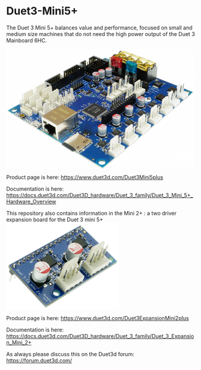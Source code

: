 # Duet3-Mini5+
The Duet 3 Mini 5+ balances value and performance, focused on small and medium size machines that do not need the high power output of the Duet 3 Mainboard 6HC. 

<img src="/mini5plus.PNG?raw=true" align="center" width="500" >

Product page is here: https://www.duet3d.com/Duet3Mini5plus

Documentation is here: https://docs.duet3d.com/Duet3D_hardware/Duet_3_family/Duet_3_Mini_5+_Hardware_Overview

This repository also contains information in the Mini 2+ : a two driver expansion board for the Duet 3 mini 5+
<img src="/mini2plus/Duet3ExpansionMini2+_m.png?raw=true" align="center" width="300" >

Product page is here: https://www.duet3d.com/Duet3ExpansionMini2plus

Documentation is here: https://docs.duet3d.com/Duet3D_hardware/Duet_3_family/Duet_3_Expansion_Mini_2+

As always please discuss this on the Duet3d forum: https://forum.duet3d.com/
